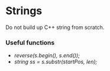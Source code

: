 # Strings

Do not build up C++ string from scratch.

### Useful functions
- _reverse(s.begin(), s.end());_
- _string ss = s.substr(startPos, len);_

